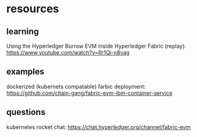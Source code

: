 # resources

## learning

Using the Hyperledger Burrow EVM inside Hyperledger Fabric (replay): https://www.youtube.com/watch?v=Rr1Qi-n8vag


## examples

dockerized (kubernets compatable) farbic deployment: https://github.com/chain-gang/fabric-evm-ibm-container-service

## questions
kubernetes rocket chat: https://chat.hyperledger.org/channel/fabric-evm
